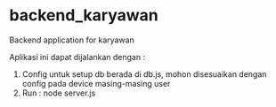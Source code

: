 # backend_karyawan
Backend application for karyawan

Aplikasi ini dapat dijalankan dengan :
1. Config untuk setup db berada di db.js, mohon disesuaikan dengan config pada device masing-masing user
2. Run : node server.js
